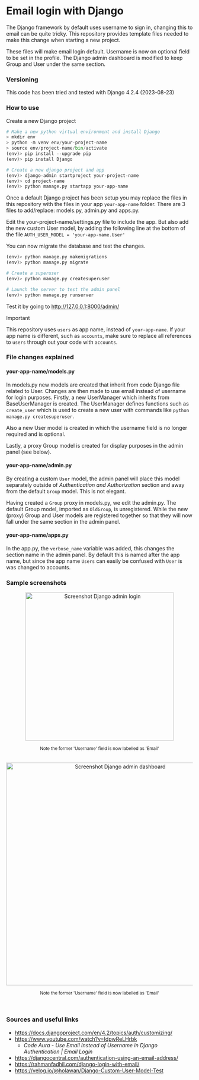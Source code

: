 # Email login with Django
The Django framework by default uses username to sign in, changing this to email can be quite tricky. This repository provides template files needed to make this change when starting a new project.

These files will make email login default. Username is now on optional field to be set in the profile. The Django admin dashboard is modified to keep Group and User under the same section.

### Versioning
This code has been tried and tested with Django 4.2.4 (2023-08-23)

### How to use
Create a new Django project 

```python
# Make a new python virtual environment and install Django
> mkdir env
> python -m venv env/your-project-name
> source env/project-name/bin/activate
(env)> pip install --upgrade pip
(env)> pip install Django

# Create a new django project and app
(env)> django-admin startproject your-project-name
(env)> cd project-name
(env)> python manage.py startapp your-app-name
```

Once a default Django project has been setup you may replace the files in this repository with the files in your app `your-app-name` folder. There are 3 files to add/replace: models.py, admin.py and apps.py.

Edit the your-project-name/settings.py file to include the app. But also add the new custom User model, by adding the following line at the bottom of the file `AUTH_USER_MODEL = 'your-app-name.User'`

You can now migrate the database and test the changes.

```python
(env)> python manage.py makemigrations
(env)> python manage.py migrate

# Create a superuser
(env)> python manage.py createsuperuser

# Launch the server to test the admin panel
(env)> python manage.py runserver
```

Test it by going to http://127.0.0.1:8000/admin/

> [!IMPORTANT]   
> This repository uses `users` as app name, instead of `your-app-name`. If your app name is different, such as `accounts`, make sure to replace all references to `users` through out your code with `accounts`.

### File changes explained

#### your-app-name/models.py

In models.py new models are created that inherit from code Django file related to User. Changes are then made to use email instead of username for login purposes. Firstly, a new UserManager which inherits from BaseUserManager is created. The UserManager defines functions such as `create_user` which is used to create a new user with commands like `python manage.py createsuperuser`. 

Also a new User model is created in which the username field is no longer required and is optional.

Lastly, a proxy Group model is created for display purposes in the admin panel (see below).

#### your-app-name/admin.py

By creating a custom `User` model, the admin panel will place this model separately outside of _Authentication and Authorization_ section and away from the default `Group` model. This is not elegant. 

Having created a `Group` proxy in models.py, we edit the admin.py. The default Group model, imported as `OldGroup`, is unregistered. While the new (proxy) Group and User models are registered together so that they will now fall under the same section in the admin panel.

#### your-app-name/apps.py

In the app.py, the `verbose_name` variable was added, this changes the section name in the admin panel. By default this is named after the app name, but since the app name `Users` can easily be confused with `User` is was changed to accounts.

### Sample screenshots
<div align="center">
    <img width="400" alt="Screenshot Django admin login" src="https://github.com/pxv8780/django-email-sign-in/assets/22942635/4d51889c-d894-47af-8310-ed7cb81cf533">
    <p><sup>Note the former 'Username' field is now labelled as 'Email'</sup></p>
    <br>
</div>

<div align="center">
    <img align="center" width="600" alt="Screenshot Django admin dashboard" src="https://github.com/pxv8780/django-email-sign-in/assets/22942635/f775d8a7-3ea2-4661-9e97-69943bd38634">
    <p><sup>Note the former 'Username' field is now labelled as 'Email'</sup></p>
    <br>
</div>

### Sources and useful links
- https://docs.djangoproject.com/en/4.2/topics/auth/customizing/
- https://www.youtube.com/watch?v=IdpwReLHrbk
  - _Code Aura - Use Email Instead of Username in Django Authentication | Email Login_
- https://djangocentral.com/authentication-using-an-email-address/
- https://rahmanfadhil.com/django-login-with-email/
- https://velog.io/@holawan/Django-Custom-User-Model-Test
